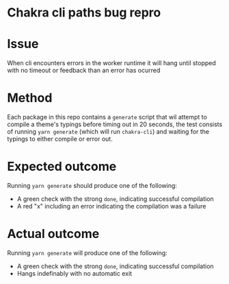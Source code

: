 # Chakra cli paths bug repro

# Issue

When cli encounters errors in the worker runtime it will hang until stopped with no timeout or feedback than an error has ocurred

# Method

Each package in this repo contains a `generate` script that wil attempt to compile a theme's typings before timing out in 20 seconds, the test consists of running `yarn generate` (which will run `chakra-cli`) and waiting for the typings to either compile or error out.

# Expected outcome

Running `yarn generate` should produce one of the following:

- A green check with the strong `done`, indicating successful compilation
- A red "x" including an error indicating the compilation was a failure

# Actual outcome

Running `yarn generate` will produce one of the following:

- A green check with the strong `done`, indicating successful compilation
- Hangs indefinably with no automatic exit
